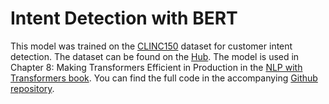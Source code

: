 # Intent Detection with BERT

This model was trained on the [CLINC150](https://arxiv.org/abs/1909.02027) dataset for customer intent detection. The dataset can be found on the [Hub](https://huggingface.co/datasets/clinc_oos). The model is used in Chapter 8: Making Transformers Efficient in Production in the [NLP with Transformers book](https://learning.oreilly.com/library/view/natural-language-processing/9781098103231/). You can find the full code in the accompanying [Github repository](https://github.com/nlp-with-transformers/notebooks/blob/main/08_model-compression.ipynb).

